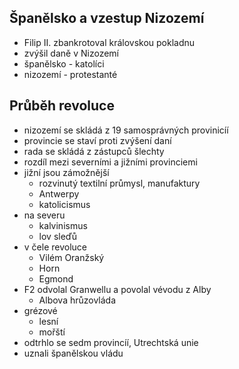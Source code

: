## Španělsko a vzestup Nizozemí
- Filip II. zbankrotoval královskou pokladnu
- zvýšil daně v Nizozemí
- španělsko - katolíci
- nizozemí - protestanté

## Průběh revoluce
- nizozemí se skládá z 19 samosprávných provinicíí
- provincie se staví proti zvýšení daní
- rada se skládá z zástupců šlechty
- rozdíl mezi severními a jižními provinciemi
- jižní jsou zámožnější
  - rozvinutý textilní průmysl, manufaktury
  - Antwerpy
  - katolicismus
- na severu
  - kalvinismus
  - lov sleďů
- v čele revoluce
  - Vilém Oranžský
  - Horn
  - Egmond
- F2 odvolal Granwellu a povolal vévodu z Alby
  - Albova hrůzovláda
- grézové
  - lesní
  - mořští
- odtrhlo se sedm provincíí, Utrechtská unie
- uznali španělskou vládu
